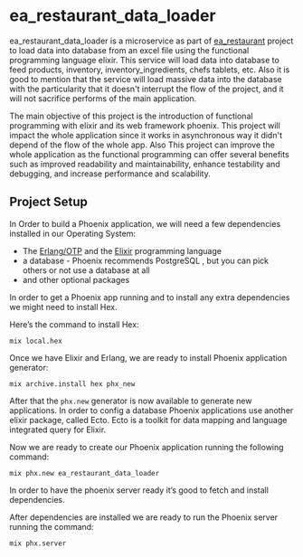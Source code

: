 # ea_restaurant_data_loader

ea_restaurant_data_loader is a microservice as part of [ea_restaurant](https://github.com/eapg/EA_RESTAURANT) project to load data into database from an excel file using the functional programming language elixir. This service will load data into database to feed products, inventory, inventory_ingredients, chefs tablets, etc. Also it is good to mention that the service will load massive data into the database with the particularity that it doesn't interrupt the flow of the project, and it will not sacrifice performs of the main application.  

The main objective of this project is the introduction of functional programming with elixir and its web framework phoenix. This project will impact the whole application since it works in asynchronous way it didn't depend of the flow of the whole app. Also This project can improve the whole application as the functional programming can offer several benefits such as improved readability and maintainability, enhance testability and debugging, and increase performance and scalability.

## Project Setup

In Order to build a Phoenix application, we will need a few dependencies installed in our Operating System:

- The [Erlang/OTP](https://www.erlang.org/downloads) and the [Elixir](https://elixir-lang.org/install.html#windows) programming language
- a database - Phoenix recommends PostgreSQL , but you can pick others or not use a database at all
- and other optional packages

In order to get a Phoenix app running and to install any extra dependencies we might need to install Hex.

Here’s the command to install Hex:

`mix local.hex`

Once we have Elixir and Erlang, we are ready to install Phoenix application generator:

`mix archive.install hex phx_new`

After that the `phx.new` generator is now available to generate new applications. In order to config a database Phoenix applications use another elixir package, called Ecto. Ecto is a toolkit for data mapping and language integrated query for Elixir.

Now we are ready to create our Phoenix application running the following command:

`mix phx.new ea_restaurant_data_loader`

In order to have the phoenix server ready it’s good to fetch and install dependencies.

After dependencies are installed we are ready to run the Phoenix server running the command:

`mix phx.server`
